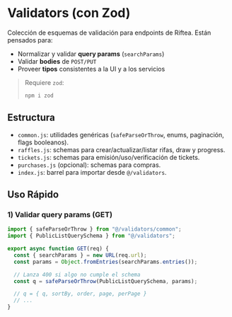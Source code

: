 # Validators (con Zod)

Colección de esquemas de validación para endpoints de Riftea. Están pensados para:
- Normalizar y validar **query params** (`searchParams`)
- Validar **bodies** de `POST/PUT`
- Proveer **tipos** consistentes a la UI y a los servicios

> Requiere `zod`:
>
> ```bash
> npm i zod
> ```

## Estructura

- `common.js`: utilidades genéricas (`safeParseOrThrow`, enums, paginación, flags booleanos).
- `raffles.js`: schemas para crear/actualizar/listar rifas, draw y progress.
- `tickets.js`: schemas para emisión/uso/verificación de tickets.
- `purchases.js` (opcional): schemas para compras.
- `index.js`: barrel para importar desde `@/validators`.

## Uso Rápido

### 1) Validar **query params** (GET)

```js
import { safeParseOrThrow } from "@/validators/common";
import { PublicListQuerySchema } from "@/validators";

export async function GET(req) {
  const { searchParams } = new URL(req.url);
  const params = Object.fromEntries(searchParams.entries());

  // Lanza 400 si algo no cumple el schema
  const q = safeParseOrThrow(PublicListQuerySchema, params);

  // q = { q, sortBy, order, page, perPage }
  // ...
}
